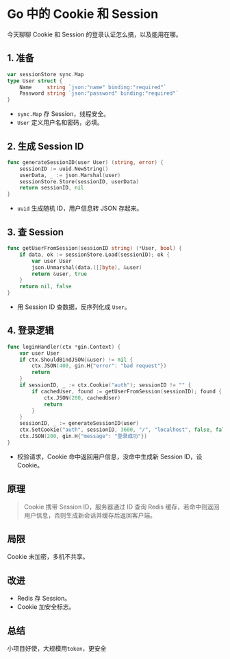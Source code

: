 # Go 中的 Cookie 和 Session 

今天聊聊 Cookie 和 Session 的登录认证怎么搞，以及能用在哪。

## 1. 准备
```go
var sessionStore sync.Map
type User struct {
    Name     string `json:"name" binding:"required"`
    Password string `json:"password" binding:"required"`
}
```
- `sync.Map` 存 Session，线程安全。
- `User` 定义用户名和密码，必填。

## 2. 生成 Session ID

```go
func generateSessionID(user User) (string, error) {
    sessionID := uuid.NewString()
    userData, _ := json.Marshal(user)
    sessionStore.Store(sessionID, userData)
    return sessionID, nil
}
```
- `uuid` 生成随机 ID，用户信息转 JSON 存起来。

## 3. 查 Session
```go
func getUserFromSession(sessionID string) (*User, bool) {
    if data, ok := sessionStore.Load(sessionID); ok {
        var user User
        json.Unmarshal(data.([]byte), &user)
        return &user, true
    }
    return nil, false
}
```
- 用 Session ID 查数据，反序列化成 `User`。

## 4. 登录逻辑
```go
func loginHandler(ctx *gin.Context) {
    var user User
    if ctx.ShouldBindJSON(&user) != nil {
        ctx.JSON(400, gin.H{"error": "bad request"})
        return
    }
    if sessionID, _ := ctx.Cookie("auth"); sessionID != "" {
        if cachedUser, found := getUserFromSession(sessionID); found {
            ctx.JSON(200, cachedUser)
            return
        }
    }
    sessionID, _ := generateSessionID(user)
    ctx.SetCookie("auth", sessionID, 3600, "/", "localhost", false, false)
    ctx.JSON(200, gin.H{"message": "登录成功"})
}
```
- 校验请求，Cookie 命中返回用户信息，没命中生成新 Session ID，设 Cookie。

## 原理
> Cookie 携带 Session ID，服务器通过 ID 查询 Redis 缓存，若命中则返回用户信息，否则生成新会话并缓存后返回客户端。

## 局限

Cookie 未加密，多机不共享。

## 改进
- Redis 存 Session。
- Cookie 加安全标志。

## 总结

小项目好使，大规模用`token`，更安全
